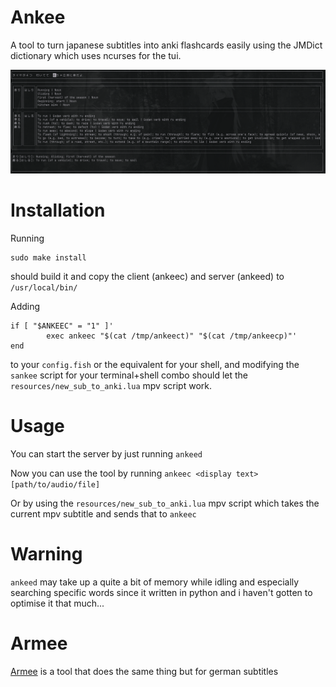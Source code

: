 # Ankee
A tool to turn japanese subtitles into anki flashcards easily using the JMDict dictionary which uses ncurses for the tui.

![Ankee](https://github.com/gitRaiku/ankee/blob/master/resources/Ankee.png?raw=true)

# Installation
Running 
```
sudo make install
```
should build it and copy the client (ankeec) and server (ankeed) to ``/usr/local/bin/``

Adding 
```
if [ "$ANKEEC" = "1" ]'
        exec ankeec "$(cat /tmp/ankeect)" "$(cat /tmp/ankeecp)"'
end
```
to your ``config.fish`` or the equivalent for your shell, and modifying the ``sankee`` script for your terminal+shell combo should let the ``resources/new_sub_to_anki.lua`` mpv script work.

# Usage
You can start the server by just running ``ankeed``

Now you can use the tool by running ``ankeec <display text> [path/to/audio/file]``

Or by using the ``resources/new_sub_to_anki.lua`` mpv script which takes the current mpv subtitle and sends that to ``ankeec``

# Warning
``ankeed`` may take up a quite a bit of memory while idling and especially searching specific words since it written in python and i haven't gotten to optimise it that much...

# Armee
[Armee](https://github.com/gitRaiku/ankee) is a tool that does the same thing but for german subtitles
